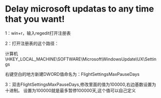 # Delay microsoft updatas to any  time that you want!

1：win+r，输入regedit打开注册表

2：打开注册表的这个路径：

计算机\HKEY_LOCAL_MACHINE\SOFTWARE\Microsoft\WindowsUpdate\UX\Settings

右键空白的地方新建DWORD值命名为：FlightSettingsMaxPauseDays

3：双击FlightSettingsMaxPauseDays,修改里面的值为100000,右边基数设置为十进制。
设置为100000就是最多暂停100000天,这个值可以自己定义
